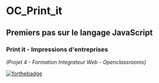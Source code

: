# OC_Print_it

## Premiers pas sur le langage JavaScript

### Print it - Impressions d'entreprises

_(Projet 4 - Formation Integrateur Web - Openclassrooms)_

[![forthebadge](https://forthebadge.com/images/badges/made-with-javascript.svg)](https://forthebadge.com)
